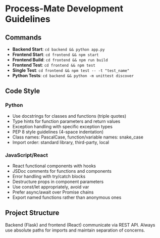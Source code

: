 # Process-Mate Development Guidelines

## Commands
- **Backend Start**: `cd backend && python app.py`
- **Frontend Start**: `cd frontend && npm start`
- **Frontend Build**: `cd frontend && npm run build`
- **Frontend Test**: `cd frontend && npm test`
- **Single Test**: `cd frontend && npm test -- -t "test_name"`
- **Python Tests**: `cd backend && python -m unittest discover`

## Code Style

### Python
- Use docstrings for classes and functions (triple quotes)
- Type hints for function parameters and return values
- Exception handling with specific exception types
- PEP 8 style guidelines (4-space indentation)
- Class names: PascalCase, function/variable names: snake_case
- Import order: standard library, third-party, local

### JavaScript/React
- React functional components with hooks
- JSDoc comments for functions and components
- Error handling with try/catch blocks
- Destructure props in component parameters
- Use const/let appropriately, avoid var
- Prefer async/await over Promise chains
- Export named functions rather than anonymous ones

## Project Structure
Backend (Flask) and frontend (React) communicate via REST API.
Always use absolute paths for imports and maintain separation of concerns.
